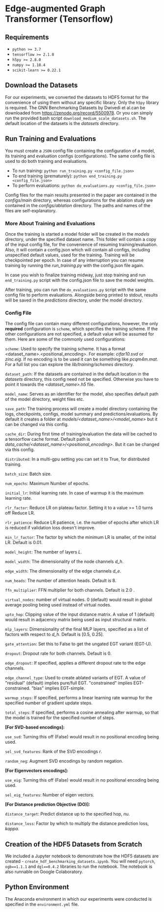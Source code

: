 # Edge-augmented Graph Transformer (Tensorflow)

## Requirements
* `python >= 3.7`
* `tensorflow >= 2.1.0`
* `h5py >= 2.8.0`
* `numpy >= 1.18.4`
* `scikit-learn >= 0.22.1`

## Download the Datasets
For our experiments, we converted the datasets to HDF5 format for the convenience of using them without any specific library. Only the `h5py` library is required. The GNN Benchmarking Datasets by Dwivedi et al.can be downloaded from https://zenodo.org/record/5500978. Or you can simply run the provided bash script `download_medium_scale_datasets.sh`. The default location of the datasets is the *datasets* directory.

## Run Training and Evaluations
You must create a `JSON` config file containing the configuration of a model, its training and evaluation configs (configurations). The same config file is used to do both training and evaluations.

* To run training: ```python run_training.py <config_file.json>```
* To end training (prematurely): ```python end_training.py <config_file.json>```
* To perform evaluations: ```python do_evaluations.py <config_file.json>```

Config files for the main results presented in the paper are contained in the *configs/main* directory, whereas configurations for the ablation study are contained in the *configs/ablation* directory. The paths and names of the files are self-explanatory.

### More About Training and Evaluations
Once the training is started a model folder will be created in the *models* directory, under the specified dataset name. This folder will contain a copy of the input config file, for the convenience of resuming training/evaluation. Also, it will contain a config.json which will contain all configs, including unspecified default values, used for the training. Training will be checkpointed per epoch. In case of any interruption you can resume training by running the *run_training.py* with the config.json file again.

In case you wish to finalize training midway, just stop training and run `end_training.py` script with the config.json file to save the model weights.

After training, you can run the `do_evaluations.py` script with the same config file to perform evaluations. Alongside being printed to stdout, results will be saved in the *predictions* directory, under the model directory.

### Config File
The config file can contain many different configurations, however, the only **required** configuration is `scheme`, which specifies the training scheme. If the other configurations are not specified, a default value will be assumed for them. Here are some of the commonly used configurations:

`scheme`: Used to specify the training scheme. It has a format <dataset_name>.<positional_encoding>. For example: *cifar10.svd* or *zinc.eig*. If no encoding is to be used it can be something like *pcqm4m.mat*. For a full list you can explore the *lib/training/schemes* directory.

`dataset_path`: If the datasets are contained in the default location in the *datasets* directory, this config need not be specified. Otherwise you have to point it towards the *<dataset_name>.h5* file.

`model_name`: Serves as an identifier for the model, also specifies default path of the model directory, weight files etc.

`save_path`: The training process will create a model directory containing the logs, checkpoints, configs, model summary and predictions/evaluations. By default it creates a folder at *models/<dataset_name>/<model_name>* but it can be changed via this config.

`cache_dir`: During first time of training/evaluation the data will be cached to a tensorflow cache format. Default path is *data_cache/<dataset_name>/<positional_encoding>*. But it can be changed via this config.

`distributed`: In a multi-gpu setting you can set it to True, for distributed training.

`batch_size`: Batch size.

`num_epochs`: Maximum Number of epochs.

`initial_lr`: Initial learning rate. In case of warmup it is the maximum learning rate.

`rlr_factor`: Reduce LR on plateau factor. Setting it to a value >= 1.0 turns off Reduce LR.

`rlr_patience`: Reduce LR patience, i.e. the number of epochs after which LR is reduced if validation loss doesn't improve.

`min_lr_factor`: The factor by which the minimum LR is smaller, of the initial LR. Default is 0.01.

`model_height`: The number of layers *L*.

`model_width`: The dimensionality of the node channels *d_h*.

`edge_width`: The dimensionality of the edge channels *d_e*.

`num_heads`: The number of attention heads. Default is 8.

`ffn_multiplier`: FFN multiplier for both channels. Default is 2.0 .

`virtual_nodes`: number of virtual nodes. 0 (default) would result in global average pooling being used instead of virtual nodes.

`upto_hop`: Clipping value of the input distance matrix. A value of 1 (default) would result in adjacency matrix being used as input structural matrix.

`mlp_layers`: Dimensionality of the final MLP layers, specified as a list of factors with respect to *d_h*. Default is [0.5, 0.25].

`gate_attention`: Set this to False to get the ungated EGT variant (EGT-U).

`dropout`: Dropout rate for both channels. Default is 0.

`edge_dropout`: If specified, applies a different dropout rate to the edge channels.

`edge_channel_type`: Used to create ablated variants of EGT. A value of "residual" (default) implies pure/full EGT. "constrained" implies EGT-constrained. "bias" implies EGT-simple.

`warmup_steps`: If specified, performs a linear learning rate warmup for the specified number of gradient update steps.

`total_steps`: If specified, performs a cosine annealing after warmup, so that the model is trained for the specified number of steps.

**[For SVD-based encodings]:**

`use_svd`: Turning this off (False) would result in no positional encoding being used.

`sel_svd_features`: Rank of the SVD encodings *r*.

`random_neg`: Augment SVD encodings by random negation.

**[For Eigenvectors encodings]:**

`use_eig`: Turning this off (False) would result in no positional encoding being used.

`sel_eig_features`: Number of eigen vectors.

**[For Distance prediction Objective (DO)]:**

`distance_target`: Predict distance up to the specified hop, *nu*.

`distance_loss`: Factor by which to multiply the distance prediction loss, *kappa*.


## Creation of the HDF5 Datasets from Scratch
We included a Jupyter notebook to demonstrate how the HDF5 datasets are created - `create_hdf_benchmarking_datasets.ipynb`. You will need `pytorch`, `ogb==1.1.1` and `dgl==0.4.2` libraries to run the notebook. The notebook is also runnable on Google Colaboratory.

## Python Environment
The Anaconda environment in which our experiments were conducted is specified in the `environment.yml` file.
